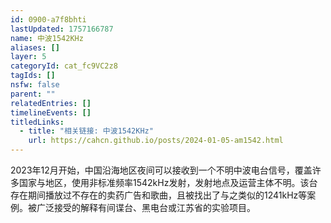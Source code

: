 ```yaml
---
id: 0900-a7f8bhti
lastUpdated: 1757166787
name: 中波1542KHz
aliases: []
layer: 5
categoryId: cat_fc9VC2z8
tagIds: []
nsfw: false
parent: ""
relatedEntries: []
timelineEvents: []
titledLinks:
  - title: "相关链接: 中波1542KHz"
    url: https://cahcn.github.io/posts/2024-01-05-am1542.html
---
```


2023年12月开始，中国沿海地区夜间可以接收到一个不明中波电台信号，覆盖许多国家与地区，使用非标准频率1542kHz发射，发射地点及运营主体不明。该台存在期间播放过不存在的卖药广告和歌曲，且被找出了与之类似的1241kHz等案例。被广泛接受的解释有间谍台、黑电台或江苏省的实验项目。